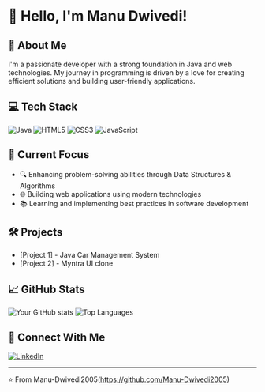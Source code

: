 # 👋 Hello, I'm Manu Dwivedi!

## 🚀 About Me
I'm a passionate developer with a strong foundation in Java and web technologies. My journey in programming is driven by a love for creating efficient solutions and building user-friendly applications.

## 💻 Tech Stack
![Java](https://img.shields.io/badge/Java-ED8B00?style=for-the-badge&logo=java&logoColor=white)
![HTML5](https://img.shields.io/badge/HTML5-E34F26?style=for-the-badge&logo=html5&logoColor=white)
![CSS3](https://img.shields.io/badge/CSS3-1572B6?style=for-the-badge&logo=css3&logoColor=white)
![JavaScript](https://img.shields.io/badge/JavaScript-F7DF1E?style=for-the-badge&logo=javascript&logoColor=black)

## 🎯 Current Focus
- 🔍 Enhancing problem-solving abilities through Data Structures & Algorithms
- 🌐 Building web applications using modern technologies
- 📚 Learning and implementing best practices in software development

## 🛠️ Projects
- [Project 1] - Java Car Management System
- [Project 2] - Myntra UI clone


## 📈 GitHub Stats
![Your GitHub stats](https://github-readme-stats.vercel.app/api?username=Manu-Dwivedi2005&show_icons=true&theme=radical)
![Top Languages](https://github-readme-stats.vercel.app/api/top-langs/?username=Manu-Dwivedi2005&layout=compact&theme=radical)

## 🤝 Connect With Me
[![LinkedIn](https://img.shields.io/badge/LinkedIn-0077B5?style=for-the-badge&logo=linkedin&logoColor=white)](https://www.linkedin.com/in/manudwivedi-/)

---
⭐️ From Manu-Dwivedi2005(https://github.com/Manu-Dwivedi2005)
